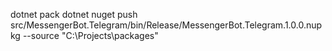 ﻿dotnet pack
dotnet nuget push src/MessengerBot.Telegram/bin/Release/MessengerBot.Telegram.1.0.0.nupkg --source "C:\Projects\packages"